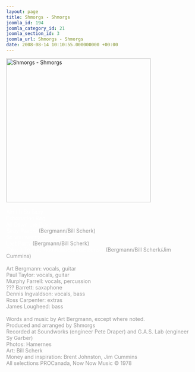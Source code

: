 ```yaml
---
layout: page
title: Shmorgs - Shmorgs
joomla_id: 194
joomla_category_id: 21
joomla_section_id: 3
joomla_url: Shmorgs - Shmorgs
date: 2008-08-14 10:10:55.000000000 +00:00
---
```

<img src="images/stories/album_covers/album_descriptions/shmorgs-stray.jpg" alt="Shmorgs - Shmorgs" title="Shmorgs - Shmorgs" style="border: 0px solid #000000; width: 389px; height: 388px" width="389" align="bottom" height="388" /><br />
<br />
<span style="color: #ffffff"><span style="color: #999999"><span style="color: #ffffff">Ain't It So Easy<br />
Exhortation Rag<br />
All Down the Drain<br />
Stray Ravers</span> (Bergmann/Bill Scherk)<br />
<span style="color: #ffffff">So you wanna be a Shmorg<br />
Last Party</span> (Bergmann/Bill Scherk)<br />
<span style="color: #ffffff">Take It To The Mountain/Sunrise Sunset</span> (Bergmann/Bill Scherk/Jim Cummins)<br />
<br />
Art Bergmann: vocals, guitar<br />
Paul Taylor: vocals, guitar<br />
Murphy Farrell: vocals, percussion<br />
??? Barrett: saxaphone<br />
Dennis Ingvaldson: vocals, bass<br />
Ross Carpenter: extras<br />
James Lougheed: bass<br />
<br />
Words and music by Art Bergmann, except where noted.<br />
Produced and arranged by Shmorgs<br />
Recorded at Soundworks (engineer Pete Draper) and G.A.S. Lab (engineer Sy Garber)<br />
Photos: Hamernes<br />
Art: Bill Scherk<br />
Money and inspiration: Brent Johnston, Jim Cummins<br />
All selections PROCanada, Now Now Music &copy; 1978<br />
</span><br />
</span>
